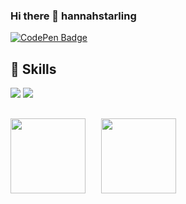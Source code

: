 ### Hi there 👋 hannahstarling

[![CodePen Badge](https://img.shields.io/badge/CodePen-Profile-informational?style=flat&logo=codepen&logoColor=white&color=black)](https://codepen.io/anehkayasha)

## 💼 Skills

![](https://img.shields.io/badge/Code-JavaScript-informational?style=flat&logo=JavaScript&logoColor=white&color=yellow)
![](https://www.codewars.com/users/HannahStarling/badges/micro)

##
<div>
   <a href="https://github-readme-stats.vercel.app/api/top-langs/?username=hannahstarling&theme=merko&layout=compact">
    <img align="left" height="120" style="margin-right: 25px" src="https://github-readme-stats.vercel.app/api/top-langs/?username=hannahstarling&theme=merko&layout=compact"/>
  </a>
  <a href="https://github-readme-stats.vercel.app/api?username=hannahstarling&show_icons=true&theme=merko">
    <img  align="left" height="120" src="https://github-readme-stats.vercel.app/api?username=hannahstarling&show_icons=true&theme=merko" />
  </a>
</div>
